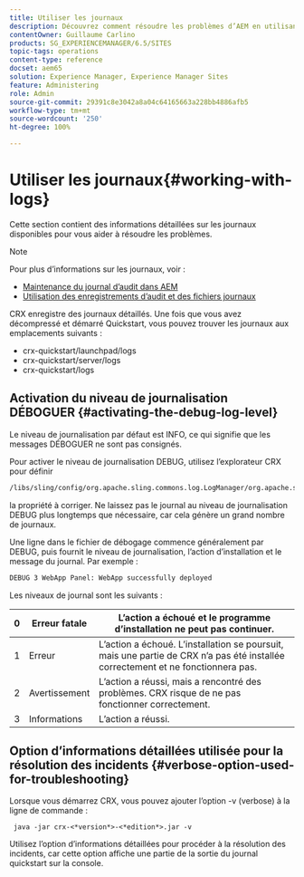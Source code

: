 ```yaml
---
title: Utiliser les journaux
description: Découvrez comment résoudre les problèmes d’AEM en utilisant les journaux.
contentOwner: Guillaume Carlino
products: SG_EXPERIENCEMANAGER/6.5/SITES
topic-tags: operations
content-type: reference
docset: aem65
solution: Experience Manager, Experience Manager Sites
feature: Administering
role: Admin
source-git-commit: 29391c8e3042a8a04c64165663a228bb4886afb5
workflow-type: tm+mt
source-wordcount: '250'
ht-degree: 100%

---
```


# Utiliser les journaux{#working-with-logs}

Cette section contient des informations détaillées sur les journaux disponibles pour vous aider à résoudre les problèmes.

>[!NOTE]
>
>Pour plus d’informations sur les journaux, voir :
>
>* [Maintenance du journal d’audit dans AEM](/help/sites-administering/operations-audit-log.md)
>* [Utilisation des enregistrements d’audit et des fichiers journaux](/help/sites-deploying/monitoring-and-maintaining.md#working-with-audit-records-and-log-files)

CRX enregistre des journaux détaillés. Une fois que vous avez décompressé et démarré Quickstart, vous pouvez trouver les journaux aux emplacements suivants :

* crx-quickstart/launchpad/logs
* crx-quickstart/server/logs
* crx-quickstart/logs

## Activation du niveau de journalisation DÉBOGUER {#activating-the-debug-log-level}

Le niveau de journalisation par défaut est INFO, ce qui signifie que les messages DÉBOGUER ne sont pas consignés.

Pour activer le niveau de journalisation DEBUG, utilisez l’explorateur CRX pour définir

```xml
/libs/sling/config/org.apache.sling.commons.log.LogManager/org.apache.sling.commons.log.level
```

la propriété à corriger. Ne laissez pas le journal au niveau de journalisation DEBUG plus longtemps que nécessaire, car cela génère un grand nombre de journaux.

Une ligne dans le fichier de débogage commence généralement par DEBUG, puis fournit le niveau de journalisation, l’action d’installation et le message du journal. Par exemple :

```xml
DEBUG 3 WebApp Panel: WebApp successfully deployed
```

Les niveaux de journal sont les suivants :

| 0 | Erreur fatale | L’action a échoué et le programme d’installation ne peut pas continuer. |
|---|---|---|
| 1 | Erreur | L’action a échoué. L’installation se poursuit, mais une partie de CRX n’a pas été installée correctement et ne fonctionnera pas. |
| 2 | Avertissement | L’action a réussi, mais a rencontré des problèmes. CRX risque de ne pas fonctionner correctement. |
| 3 | Informations | L’action a réussi. |

## Option d’informations détaillées utilisée pour la résolution des incidents {#verbose-option-used-for-troubleshooting}

Lorsque vous démarrez CRX, vous pouvez ajouter l’option -v (verbose) à la ligne de commande :

` java -jar crx-<*version*>-<*edition*>.jar -v`

Utilisez l’option d’informations détaillées pour procéder à la résolution des incidents, car cette option affiche une partie de la sortie du journal quickstart sur la console.
